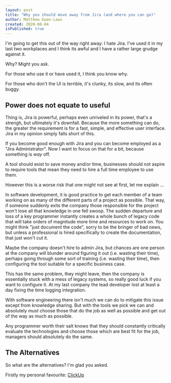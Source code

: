 ```yaml
---
layout: post
title: "Why you should move away from Jira (and where you can go)"
author: Matthew Ewan-Laws
created: 2020-08-04
isPublished: true
---
```


I'm going to get this out of the way right away: I hate Jira. I've used it in my last two workplaces and I think its awful and I have a rather large grudge against it.
 
Why? Might you ask.

For those who use it or have used it, I think you know why.

For those who don't the UI is terrible, it's clunky, its slow, and its often buggy.

## Power does not equate to useful

Thing is, Jira is powerful, perhaps even unriveled in its power, that's a strengh, but ultimately it's downfall. Because the more something can do, the greater the requirement is for a fast, simple, and effective user interface. Jira in my opinion simply falls short of this.

If you become good enough with Jira and you can become employed as a "Jira Administrator". Now I want to focus on that for a bit, because something is *way* off.

A tool should exist to save money and/or time, businesses should not aspire to require tools that mean they need to hire a full time employee to use them.

However this is a worse risk that one might not see at first, let me explain ...

In software development, it is good practice to get each member of a team working on as many of the different parts of a project as possible. That way, if someone suddenly exits the company those responsible for the project won't lose all that knowledge in one fell swoop. The sudden departure and loss of a key programmer instantly creates a whole bunch of legacy code that will take orders of magnitude more time and resources to work on. You might think "just document the code", sorry to be the bringer of bad news, but unless a professional is hired specifically to create the documentation, that just won't cut it.

Maybe the company doesn't hire to admin Jira, but chances are one person at the company will blunder around figuring it out (i.e. wasting their time), perhaps going through some sort of training (i.e. wasting their time), then configuring the tool suitable for a specific business case.

This has the same problem, they might leave, then the company is essentially stuck with a mess of legacy systems, so really good luck if you want to configure it. At my last company the lead developer lost at least a day fixing the time logging integration.
    
With software engineering there isn't much we can do to mitigate this issue except from knowledge sharing. But with the tools we pick we can and absolutely *must* choose those that do the job as well as possible and get out of the way as much as possible.

Any programmer worth their salt knows that they should constantly critically evaluate the technologies and choose those which are best fit for the job, managers should absolutely do the same.

## The Alternatives

So what are the alternatives? I'm glad you asked.

Firstly my personal favourite: [ClickUp](https://clickup.com?fp_ref=matthew13)

